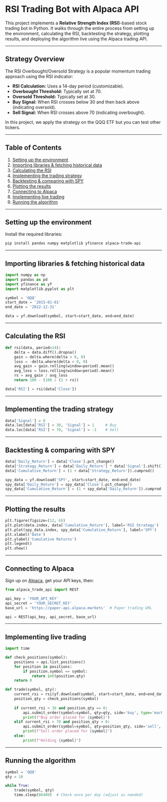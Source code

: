 # RSI Trading Bot with Alpaca API

This project implements a **Relative Strength Index (RSI)**-based stock trading bot in Python. It walks through the entire process from setting up the environment, calculating the RSI, backtesting the strategy, plotting results, and deploying the algorithm live using the Alpaca trading API.

---

## Strategy Overview

The RSI Overbought/Oversold Strategy is a popular momentum trading approach using the RSI indicator:

* **RSI Calculation:** Uses a 14-day period (customizable).
* **Overbought Threshold:** Typically set at 70.
* **Oversold Threshold:** Typically set at 30.
* **Buy Signal:** When RSI crosses below 30 and then back above (indicating oversold).
* **Sell Signal:** When RSI crosses above 70 (indicating overbought).

In this project, we apply the strategy on the QQQ ETF but you can test other tickers.

---

## Table of Contents

1. [Setting up the environment](#setting-up-the-environment)
2. [Importing libraries & fetching historical data](#importing-libraries--fetching-historical-data)
3. [Calculating the RSI](#calculating-the-rsi)
4. [Implementing the trading strategy](#implementing-the-trading-strategy)
5. [Backtesting & comparing with SPY](#backtesting--comparing-with-spy)
6. [Plotting the results](#plotting-the-results)
7. [Connecting to Alpaca](#connecting-to-alpaca)
8. [Implementing live trading](#implementing-live-trading)
9. [Running the algorithm](#running-the-algorithm)

---

## Setting up the environment

Install the required libraries:

```bash
pip install pandas numpy matplotlib yfinance alpaca-trade-api
```

---

## Importing libraries & fetching historical data

```python
import numpy as np
import pandas as pd
import yfinance as yf
import matplotlib.pyplot as plt

symbol = 'QQQ'
start_date = '2015-01-01'
end_date = '2022-12-31'

data = yf.download(symbol, start=start_date, end=end_date)
```

---

## Calculating the RSI

```python
def rsi(data, period=14):
    delta = data.diff().dropna()
    gain = delta.where(delta > 0, 0)
    loss = -delta.where(delta < 0, 0)
    avg_gain = gain.rolling(window=period).mean()
    avg_loss = loss.rolling(window=period).mean()
    rs = avg_gain / avg_loss
    return 100 - (100 / (1 + rs))

data['RSI'] = rsi(data['Close'])
```

---

## Implementing the trading strategy

```python
data['Signal'] = 0
data.loc[data['RSI'] < 30, 'Signal'] = 1     # Buy
data.loc[data['RSI'] > 70, 'Signal'] = -1    # Sell
```

---

## Backtesting & comparing with SPY

```python
data['Daily_Return'] = data['Close'].pct_change()
data['Strategy_Return'] = data['Daily_Return'] * data['Signal'].shift(1)
data['Cumulative_Return'] = (1 + data['Strategy_Return']).cumprod()

spy_data = yf.download('SPY', start=start_date, end=end_date)
spy_data['Daily_Return'] = spy_data['Close'].pct_change()
spy_data['Cumulative_Return'] = (1 + spy_data['Daily_Return']).cumprod()
```

---

## Plotting the results

```python
plt.figure(figsize=(12, 6))
plt.plot(data.index, data['Cumulative_Return'], label='RSI Strategy')
plt.plot(spy_data.index, spy_data['Cumulative_Return'], label='SPY')
plt.xlabel('Date')
plt.ylabel('Cumulative Returns')
plt.legend()
plt.show()
```

---

## Connecting to Alpaca

Sign up on [Alpaca](https://alpaca.markets), get your API keys, then:

```python
from alpaca_trade_api import REST

api_key = 'YOUR_API_KEY'
api_secret = 'YOUR_SECRET_KEY'
base_url = 'https://paper-api.alpaca.markets'  # Paper trading URL

api = REST(api_key, api_secret, base_url)
```

---

## Implementing live trading

```python
import time

def check_positions(symbol):
    positions = api.list_positions()
    for position in positions:
        if position.symbol == symbol:
            return int(position.qty)
    return 0

def trade(symbol, qty):
    current_rsi = rsi(yf.download(symbol, start=start_date, end=end_date, interval='1d')['Close'], 14).iloc[-1]
    position_qty = check_positions(symbol)
    
    if current_rsi < 30 and position_qty == 0:
        api.submit_order(symbol=symbol, qty=qty, side='buy', type='market', time_in_force='gtc')
        print(f"Buy order placed for {symbol}")
    elif current_rsi > 70 and position_qty > 0:
        api.submit_order(symbol=symbol, qty=position_qty, side='sell', type='market', time_in_force='gtc')
        print(f"Sell order placed for {symbol}")
    else:
        print(f"Holding {symbol}")
```

---

## Running the algorithm

```python
symbol = 'QQQ'
qty = 10

while True:
    trade(symbol, qty)
    time.sleep(86400)  # Check once per day (adjust as needed)
```


